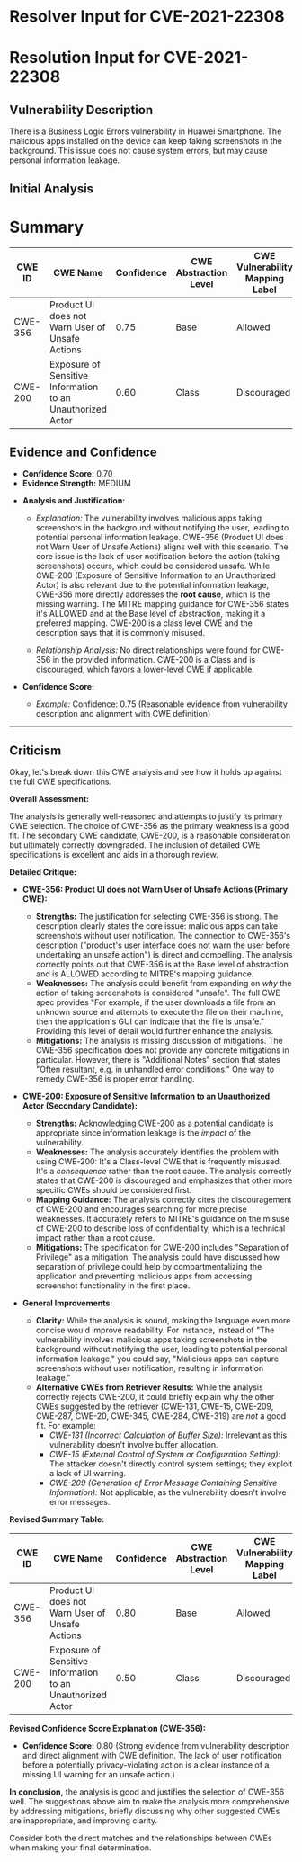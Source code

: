 # Resolver Input for CVE-2021-22308

# Resolution Input for CVE-2021-22308

## Vulnerability Description
There is a Business Logic Errors vulnerability in Huawei Smartphone. The malicious apps installed on the device can keep taking screenshots in the background. This issue does not cause system errors, but may cause personal information leakage.

## Initial Analysis
# Summary
| CWE ID | CWE Name | Confidence | CWE Abstraction Level | CWE Vulnerability Mapping Label | CWE-Vulnerability Mapping Notes |
|---|---|---|---|---|---|
| CWE-356 | Product UI does not Warn User of Unsafe Actions | 0.75 | Base | Allowed | Primary CWE |
| CWE-200 | Exposure of Sensitive Information to an Unauthorized Actor | 0.60 | Class | Discouraged | Secondary Candidate |

## Evidence and Confidence

*   **Confidence Score:** 0.70
*   **Evidence Strength:** MEDIUM

- **Analysis and Justification:**  
  - *Explanation:* The vulnerability involves malicious apps taking screenshots in the background without notifying the user, leading to potential personal information leakage. CWE-356 (Product UI does not Warn User of Unsafe Actions) aligns well with this scenario. The core issue is the lack of user notification before the action (taking screenshots) occurs, which could be considered unsafe. While CWE-200 (Exposure of Sensitive Information to an Unauthorized Actor) is also relevant due to the potential information leakage, CWE-356 more directly addresses the **root cause**, which is the missing warning. The MITRE mapping guidance for CWE-356 states it's ALLOWED and at the Base level of abstraction, making it a preferred mapping. CWE-200 is a class level CWE and the description says that it is commonly misused.

  - *Relationship Analysis:* No direct relationships were found for CWE-356 in the provided information. CWE-200 is a Class and is discouraged, which favors a lower-level CWE if applicable.

- **Confidence Score:**  
  - *Example:* Confidence: 0.75 (Reasonable evidence from vulnerability description and alignment with CWE definition)

---

## Criticism
Okay, let's break down this CWE analysis and see how it holds up against the full CWE specifications.

**Overall Assessment:**

The analysis is generally well-reasoned and attempts to justify its primary CWE selection.  The choice of CWE-356 as the primary weakness is a good fit. The secondary CWE candidate, CWE-200, is a reasonable consideration but ultimately correctly downgraded. The inclusion of detailed CWE specifications is excellent and aids in a thorough review.

**Detailed Critique:**

*   **CWE-356: Product UI does not Warn User of Unsafe Actions (Primary CWE):**

    *   **Strengths:** The justification for selecting CWE-356 is strong. The description clearly states the core issue:  malicious apps can take screenshots without user notification.  The connection to CWE-356's description ("product's user interface does not warn the user before undertaking an unsafe action") is direct and compelling.  The analysis correctly points out that CWE-356 is at the Base level of abstraction and is ALLOWED according to MITRE's mapping guidance.
    *   **Weaknesses:** The analysis could benefit from expanding on *why* the action of taking screenshots is considered "unsafe". The full CWE spec provides "For example, if the user downloads a file from an unknown source and attempts to execute the file on their machine, then the application's GUI can indicate that the file is unsafe." Providing this level of detail would further enhance the analysis.
    *   **Mitigations:**  The analysis is missing discussion of mitigations.  The CWE-356 specification does not provide any concrete mitigations in particular. However, there is "Additional Notes" section that states "Often resultant, e.g. in unhandled error conditions." One way to remedy CWE-356 is proper error handling.
*   **CWE-200: Exposure of Sensitive Information to an Unauthorized Actor (Secondary Candidate):**

    *   **Strengths:** Acknowledging CWE-200 as a potential candidate is appropriate since information leakage is the *impact* of the vulnerability.
    *   **Weaknesses:** The analysis accurately identifies the problem with using CWE-200: It's a Class-level CWE that is frequently misused. It's a *consequence* rather than the root cause.  The analysis correctly states that CWE-200 is discouraged and emphasizes that other more specific CWEs should be considered first.
    *   **Mapping Guidance:** The analysis correctly cites the discouragement of CWE-200 and encourages searching for more precise weaknesses.  It accurately refers to MITRE's guidance on the misuse of CWE-200 to describe loss of confidentiality, which is a technical impact rather than a root cause.
    *   **Mitigations:** The specification for CWE-200 includes "Separation of Privilege" as a mitigation. The analysis could have discussed how separation of privilege could help by compartmentalizing the application and preventing malicious apps from accessing screenshot functionality in the first place.

*   **General Improvements:**

    *   **Clarity:** While the analysis is sound, making the language even more concise would improve readability.  For instance, instead of "The vulnerability involves malicious apps taking screenshots in the background without notifying the user, leading to potential personal information leakage," you could say, "Malicious apps can capture screenshots without user notification, resulting in information leakage."
    *   **Alternative CWEs from Retriever Results:** While the analysis correctly rejects CWE-200, it could briefly explain why the other CWEs suggested by the retriever (CWE-131, CWE-15, CWE-209, CWE-287, CWE-20, CWE-345, CWE-284, CWE-319) are *not* a good fit. For example:
        *   *CWE-131 (Incorrect Calculation of Buffer Size):* Irrelevant as this vulnerability doesn't involve buffer allocation.
        *   *CWE-15 (External Control of System or Configuration Setting):*  The attacker doesn't directly control system settings; they exploit a lack of UI warning.
        *   *CWE-209 (Generation of Error Message Containing Sensitive Information):* Not applicable, as the vulnerability doesn't involve error messages.

**Revised Summary Table:**

| CWE ID | CWE Name | Confidence | CWE Abstraction Level | CWE Vulnerability Mapping Label | CWE-Vulnerability Mapping Notes |
|---|---|---|---|---|---|
| CWE-356 | Product UI does not Warn User of Unsafe Actions | 0.80 | Base | Allowed | Primary CWE |
| CWE-200 | Exposure of Sensitive Information to an Unauthorized Actor | 0.50 | Class | Discouraged | Secondary Candidate - Impact, not root cause |

**Revised Confidence Score Explanation (CWE-356):**

*   **Confidence Score:** 0.80 (Strong evidence from vulnerability description and direct alignment with CWE definition. The lack of user notification before a potentially privacy-violating action is a clear instance of a missing UI warning for an unsafe action.)

**In conclusion,** the analysis is good and justifies the selection of CWE-356 well.  The suggestions above aim to make the analysis more comprehensive by addressing mitigations, briefly discussing why other suggested CWEs are inappropriate, and improving clarity.

Consider both the direct matches and the relationships between CWEs
when making your final determination.
        
